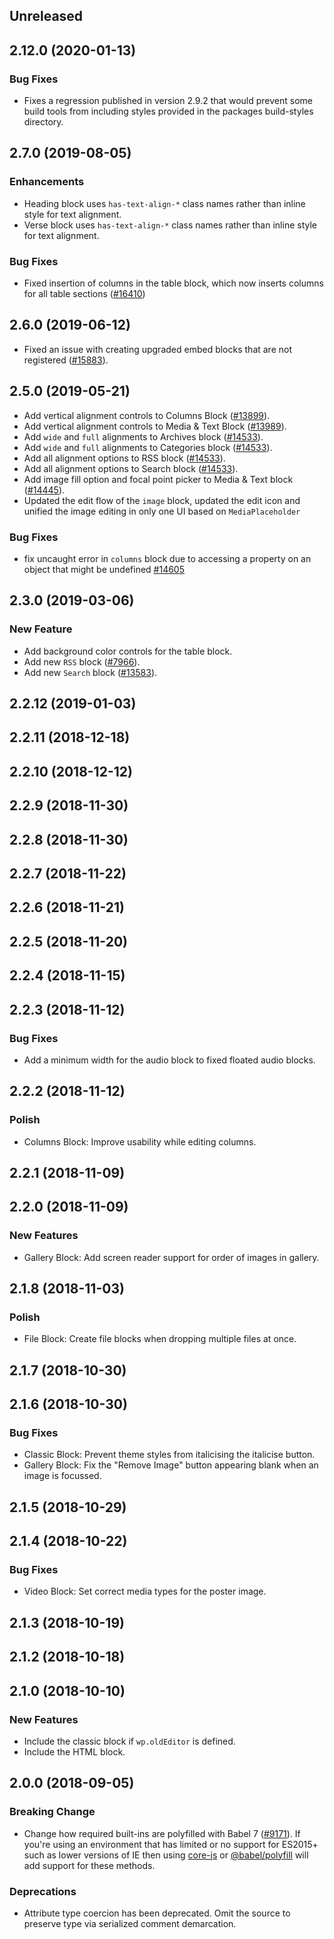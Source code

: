 <!-- Learn how to maintain this file at https://github.com/WordPress/gutenberg/tree/master/packages#maintaining-changelogs. -->

## Unreleased

## 2.12.0 (2020-01-13)

### Bug Fixes

- Fixes a regression published in version 2.9.2 that would prevent some build tools from including
  styles provided in the packages build-styles directory.

## 2.7.0 (2019-08-05)

### Enhancements

- Heading block uses `has-text-align-*` class names rather than inline style for text alignment.
- Verse block uses `has-text-align-*` class names rather than inline style for text alignment.

### Bug Fixes

- Fixed insertion of columns in the table block, which now inserts columns for all table sections ([#16410](https://github.com/WordPress/gutenberg/pull/16410))

## 2.6.0 (2019-06-12)

- Fixed an issue with creating upgraded embed blocks that are not registered ([#15883](https://github.com/WordPress/gutenberg/issues/15883)).

## 2.5.0 (2019-05-21)

- Add vertical alignment controls to Columns Block ([#13899](https://github.com/WordPress/gutenberg/pull/13899/)).
- Add vertical alignment controls to Media & Text Block ([#13989](https://github.com/WordPress/gutenberg/pull/13989)).
- Add `wide` and `full` alignments to Archives block ([#14533](https://github.com/WordPress/gutenberg/pull/14533)).
- Add `wide` and `full` alignments to Categories block ([#14533](https://github.com/WordPress/gutenberg/pull/14533)).
- Add all alignment options to RSS block ([#14533](https://github.com/WordPress/gutenberg/pull/14533)).
- Add all alignment options to Search block ([#14533](https://github.com/WordPress/gutenberg/pull/14533)).
- Add image fill option and focal point picker to Media & Text block ([#14445](https://github.com/WordPress/gutenberg/pull/14445)).
- Updated the edit flow of the `image` block, updated the edit icon and unified the image editing in only one UI based on `MediaPlaceholder`

### Bug Fixes

- fix uncaught error in `columns` block due to accessing a property on an object that might be undefined [#14605](https://github.com/WordPress/gutenberg/pull/14605)

## 2.3.0 (2019-03-06)

### New Feature

- Add background color controls for the table block.
- Add new `RSS` block ([#7966](https://github.com/WordPress/gutenberg/pull/7966)).
- Add new `Search` block ([#13583](https://github.com/WordPress/gutenberg/pull/13583)).

## 2.2.12 (2019-01-03)

## 2.2.11 (2018-12-18)

## 2.2.10 (2018-12-12)

## 2.2.9 (2018-11-30)

## 2.2.8 (2018-11-30)

## 2.2.7 (2018-11-22)

## 2.2.6 (2018-11-21)

## 2.2.5 (2018-11-20)

## 2.2.4 (2018-11-15)

## 2.2.3 (2018-11-12)

### Bug Fixes

- Add a minimum width for the audio block to fixed floated audio blocks.

## 2.2.2 (2018-11-12)

### Polish

- Columns Block: Improve usability while editing columns.

## 2.2.1 (2018-11-09)

## 2.2.0 (2018-11-09)

### New Features

- Gallery Block: Add screen reader support for order of images in gallery.

## 2.1.8 (2018-11-03)

### Polish

- File Block: Create file blocks when dropping multiple files at once.

## 2.1.7 (2018-10-30)

## 2.1.6 (2018-10-30)

### Bug Fixes

- Classic Block: Prevent theme styles from italicising the italicise button.
- Gallery Block: Fix the "Remove Image" button appearing blank when an image is focussed.

## 2.1.5 (2018-10-29)

## 2.1.4 (2018-10-22)

### Bug Fixes

- Video Block: Set correct media types for the poster image.

## 2.1.3 (2018-10-19)

## 2.1.2 (2018-10-18)

## 2.1.0 (2018-10-10)

### New Features

- Include the classic block if `wp.oldEditor` is defined.
- Include the HTML block.

## 2.0.0 (2018-09-05)

### Breaking Change

- Change how required built-ins are polyfilled with Babel 7 ([#9171](https://github.com/WordPress/gutenberg/pull/9171)). If you're using an environment that has limited or no support for ES2015+ such as lower versions of IE then using [core-js](https://github.com/zloirock/core-js) or [@babel/polyfill](https://babeljs.io/docs/en/next/babel-polyfill) will add support for these methods.

### Deprecations

- Attribute type coercion has been deprecated. Omit the source to preserve type via serialized comment demarcation.

